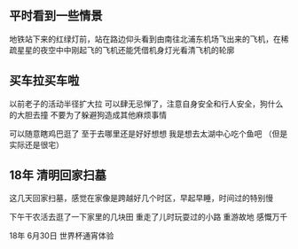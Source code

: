 ## 平时看到一些情景

地铁站下来的红绿灯前，站在路边仰头看到由南往北浦东机场飞出来的飞机，在稀疏星星的夜空中中刚起飞的飞机还能凭借机身灯光看清飞机的轮廓

## 买车拉买车啦

以前老子的活动半径扩大拉 可以肆无忌惮了，注意自身安全和行人安全，狗什么的大胆去撞 不要为了躲避狗造成其他麻烦事情

可以随意瞎鸡巴逛了  至于去哪里还是好好想想  我是想去太湖中心吃个鱼吧 （但是实际还是很宅）

## 18年 清明回家扫墓

这几天回家扫墓，感觉在家像是跨越好几个时区，早起早睡，时间过的特别慢

下午干农活去逛了一下家里的几块田 重走了儿时玩耍过的小路 重游故地 感慨万千



18年 6月30日 世界杯通宵体验




